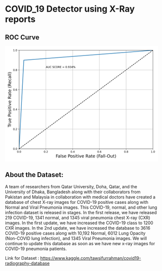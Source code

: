 # COVID_19 Detector using X-Ray reports

## ROC Curve

![alt tag](https://github.com/ajazturki10/COVID_19-Prediction-from-Radiography-X-RAY-Reports/blob/main/ROC_Curve.png)

## About the Dataset:

A team of researchers from Qatar University, Doha, Qatar, and the University of Dhaka, Bangladesh along with their collaborators from Pakistan and Malaysia in collaboration with medical doctors have created a database of chest X-ray images for COVID-19 positive cases along with Normal and Viral Pneumonia images. This COVID-19, normal, and other lung infection dataset is released in stages. In the first release, we have released 219 COVID-19, 1341 normal, and 1345 viral pneumonia chest X-ray (CXR) images. In the first update, we have increased the COVID-19 class to 1200 CXR images. In the 2nd update, we have increased the database to 3616 COVID-19 positive cases along with 10,192 Normal, 6012 Lung Opacity (Non-COVID lung infection), and 1345 Viral Pneumonia images. We will continue to update this database as soon as we have new x-ray images for COVID-19 pneumonia patients.

Link for Dataset : https://www.kaggle.com/tawsifurrahman/covid19-radiography-database





